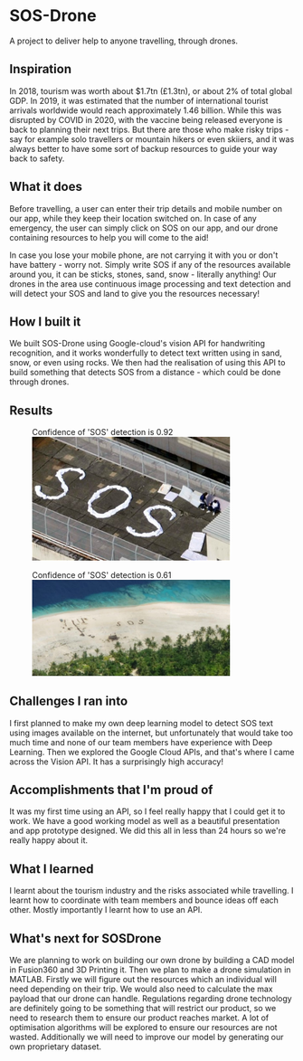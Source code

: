 # SOS-Drone
A project to deliver help to anyone travelling, through drones.


## Inspiration
In 2018, tourism was worth about $1.7tn (£1.3tn), or about 2% of total global GDP. In 2019, it was estimated that the number of international tourist arrivals worldwide would reach approximately 1.46 billion. While this was disrupted by COVID in 2020, with the vaccine being released everyone is back to planning their next trips. But there are those who make risky trips - say for example solo travellers or mountain hikers or even skiiers, and it was always better to have some sort of backup resources to guide your way back to safety.

## What it does
Before travelling, a user can enter their trip details and mobile number on our app, while they keep their location switched on. In case of any emergency, the user can simply click on SOS on our app, and our drone containing resources to help you will come to the aid!

In case you lose your mobile phone, are not carrying it with you or don't have battery - worry not. Simply write SOS if any of the resources available around you, it can be sticks, stones, sand, snow - literally anything! Our drones in the area use continuous image processing and text detection and will detect your SOS and land to give you the resources necessary!

## How I built it
We built SOS-Drone using Google-cloud's vision API for handwriting recognition, and it works wonderfully to detect text written using in sand, snow, or even using rocks. We then had the realisation of using this API to build something that detects SOS from a distance - which could be done through drones. 

## Results 
<figure>
  <figcaption>Confidence of 'SOS' detection is 0.92</figcaption>
  <img src="sos_roof.jpg" width="350" alt="my img"/>
</figure>
<figure>
  <figcaption>Confidence of 'SOS' detection is 0.61</figcaption>
  <img src="sos_beach.jpg" width="350" alt="my img"/>
</figure>

## Challenges I ran into
I first planned to make my own deep learning model to detect SOS text using images available on the internet, but unfortunately that would take too much time and none of our team members have experience with Deep Learning. Then we explored the Google Cloud APIs, and that's where I came across the Vision API. It has a surprisingly high accuracy!

## Accomplishments that I'm proud of
It was my first time using an API, so I feel really happy that I could get it to work. We have a good working model as well as a beautiful presentation and app prototype designed. We did this all in less than 24 hours so we're really happy about it.

## What I learned
I learnt about the tourism industry and the risks associated while travelling. I learnt how to coordinate with team members and bounce ideas off each other. Mostly importantly I learnt how to use an API. 

## What's next for SOSDrone
We are planning to work on building our own drone by building a CAD model in Fusion360 and 3D Printing it. Then we plan to make a drone simulation in MATLAB. Firstly we will figure out the resources which an individual will need depending on their trip. We would also need to calculate the max payload that our drone can handle. Regulations regarding drone technology are definitely going to be something that will restrict our product, so we need to research them to ensure our product reaches market. A lot of optimisation algorithms will be explored to ensure our resources are not wasted. Additionally we will need to improve our model by generating our own proprietary dataset.
